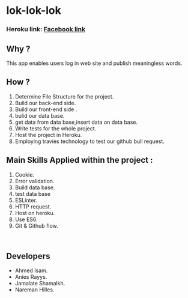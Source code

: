 # lok-lok-lok

### Heroku link: [Facebook link](https://lok-lok-lok.herokuapp.com/)

## Why ?

This app enables users log in web site and publish meaningless words.

## How ?

1. Determine File Structure for the project.
2. Build our back-end side.
3. Build our front-end side .
4. bulid our data base.
5. get data from data base,insert data on data base.
6. Write tests for the whole project.
7. Host the project in Heroku.
8. Employing travies technology to test our github bull request.

## Main Skills Applied within the project :

1. Cookie.
2. Error validation.
3. Build data base.
4. test data base
5. ESLinter.
6. HTTP request.
7. Host on heroku.
8. Use ES6.
9. Git & Github flow.

<br>

## Developers

- Ahmed Isam.
- Anies Rayys.
- Jamalate Shamalkh.
- Nareman Hilles.

